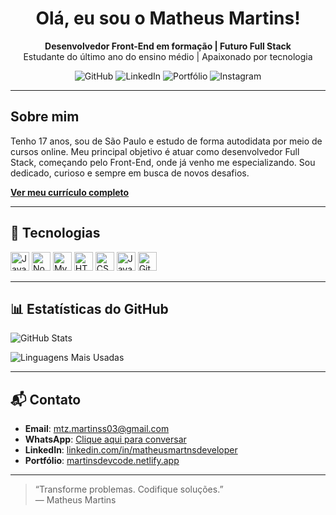 <h1 align="center">Olá, eu sou o Matheus Martins!</h1>

<p align="center">
  <strong>Desenvolvedor Front-End em formação | Futuro Full Stack</strong><br/>
  Estudante do último ano do ensino médio | Apaixonado por tecnologia
</p>

<p align="center">
  <img src="https://img.shields.io/badge/GitHub-000?style=for-the-badge&logo=github&logoColor=white" alt="GitHub" />
  <img src="https://img.shields.io/badge/LinkedIn-0A66C2?style=for-the-badge&logo=linkedin&logoColor=white" alt="LinkedIn" />
  <img src="https://img.shields.io/badge/Portfólio-111?style=for-the-badge&logo=vercel&logoColor=white" alt="Portfólio" />
  <img src="https://img.shields.io/badge/Instagram-E4405F?style=for-the-badge&logo=instagram&logoColor=white" alt="Instagram" />
</p>

---

## Sobre mim

Tenho 17 anos, sou de São Paulo e estudo de forma autodidata por meio de cursos online. Meu principal objetivo é atuar como desenvolvedor Full Stack, começando pelo Front-End, onde já venho me especializando. Sou dedicado, curioso e sempre em busca de novos desafios.

[**Ver meu currículo completo**](https://drive.google.com/file/d/1RcWssKfUAw-CPd4lTTQgQuMk-ouVCkyh/view?usp=drivesdk)

---

## 🚀 Tecnologias


<p align="left">
  <img src="https://cdn.jsdelivr.net/gh/devicons/devicon/icons/javascript/javascript-original.svg" width="30" title="JavaScript" />
  <img src="https://cdn.jsdelivr.net/gh/devicons/devicon/icons/nodejs/nodejs-original.svg" width="30" title="Node.js" />
  <img src="https://cdn.jsdelivr.net/gh/devicons/devicon/icons/mysql/mysql-original.svg" width="30" title="MySQL" />
  <img src="https://cdn.jsdelivr.net/gh/devicons/devicon/icons/html5/html5-original.svg" width="30" title="HTML" />
  <img src="https://cdn.jsdelivr.net/gh/devicons/devicon/icons/css3/css3-original.svg" width="30" title="CSS" />
  <img src="https://cdn.jsdelivr.net/gh/devicons/devicon/icons/java/java-original.svg" width="30" title="Java" />
  <img src="https://cdn.jsdelivr.net/gh/devicons/devicon/icons/git/git-original.svg" width="30" title="Git" />
</p>

---

## 📊 Estatísticas do GitHub

![GitHub Stats](https://github-readme-stats.vercel.app/api?username=MartnsProjetos&show_icons=true&theme=radical&hide=prs,issues)

![Linguagens Mais Usadas](https://github-readme-stats.vercel.app/api/top-langs/?username=MartnsProjetos&layout=compact&theme=radical)

---

## 📬 Contato

- **Email**: mtz.martinss03@gmail.com  
- **WhatsApp**: [Clique aqui para conversar](https://wa.me/5511963822159)  
- **LinkedIn**: [linkedin.com/in/matheusmartnsdeveloper](https://www.linkedin.com/in/matheusmartnsdeveloper)  
- **Portfólio**: [martinsdevcode.netlify.app](https://martinsdevcode.netlify.app)

---

> “Transforme problemas. Codifique soluções.”  
> — Matheus Martins
